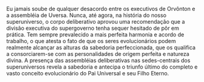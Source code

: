 ﻿Eu jamais soube de qualquer desacordo entre os executivos de Orvônton e a assembléia de Uversa. Nunca, até agora, na história do nosso superuniverso, o corpo deliberativo aprovou uma recomendação que a divisão executiva do supergoverno tenha sequer hesitado de pôr em prática. Tem sempre prevalecido a mais perfeita harmonia e acordo de trabalho, o que atesta o fato de que os seres evolucionários podem realmente alcançar as alturas da sabedoria perfeccionada, que os qualifica a consorciarem-se com as personalidades de origem perfeita e natureza divina. A presença das assembléias deliberativas nas sedes-centrais dos superuniversos revela a sabedoria e antecipa o triunfo último do completo e vasto conceito evolucionário do Pai Universal e seu Filho Eterno.